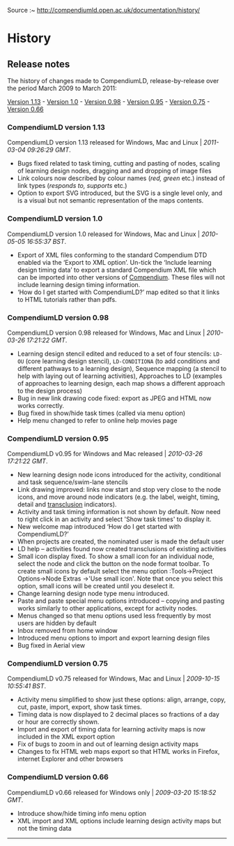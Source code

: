 
Source :~ <http://compendiumld.open.ac.uk/documentation/history/>

# History

## Release notes

The history of changes made to CompendiumLD, release-by-release over the period March 2009 to March 2011:

[Version 1.13](#version113) - [Version 1.0](#version10) - [Version 0.98](#version098) - [Version 0.95](#version095) - [Version 0.75](#version075) - [Version 0.66](#version066)

<div id="v113">

### <a name="version113" ></a>CompendiumLD version 1.13

CompendiumLD version 1.13 released for Windows, Mac and Linux | _2011-03-04 09:26:29 GMT_.

*   Bugs fixed related to task timing, cutting and pasting of nodes, scaling of learning design nodes, dragging and and dropping of image files
*   Link colours now described by colour names (_red, green_ etc.) instead of link types (_responds to, supports_ etc.)
*   Option to export SVG introduced, but the SVG is a single level only, and is a visual but not semantic representation of the maps contents.

</div>

<div id="v10">

### <a name="version10" ></a>CompendiumLD version 1.0

CompendiumLD version 1.0 released for Windows, Mac and Linux | _2010-05-05 16:55:37 BST_.

*   Export of XML files conforming to the standard Compendium DTD enabled via the ‘Export to XML option’. Un-tick the ‘Include learning design timing data’ to export a standard Compendium XML file which can be imported into other versions of [Compendium](http://compendium.open.ac.uk/). These files will not include learning design timing information.
*   ‘How do I get started with CompendiumLD?’ map edited so that it links to HTML tutorials rather than pdfs.

</div>

<div id="v098">

### <a name="version098" ></a>CompendiumLD version 0.98

CompendiumLD version 0.98 released for Windows, Mac and Linux | _2010-03-26 17:21:22 GMT_.

*   Learning design stencil edited and reduced to a set of four stencils: `LD-OU` (core learning design stencil), `LD-CONDITIONA` (to add conditions and different pathways to a learning design), Sequence mapping (a stencil to help with laying out of learning activities), Approaches to LD (examples of approaches to learning design, each map shows a different approach to the design process)
*   Bug in new link drawing code fixed: export as JPEG and HTML now works correctly.
*   Bug fixed in show/hide task times (called via menu option)
*   Help menu changed to refer to online help movies page

</div>

<div id="v095">

### <a name="version095" ></a>CompendiumLD version 0.95

CompendiumLD v0.95 for Windows and Mac released | _2010-03-26 17:21:22 GMT_.

*   New learning design node icons introduced for the activity, conditional and task sequence/swim-lane stencils
*   Link drawing improved: links now start and stop very close to the node icons, and move around node indicators (e.g. the label, weight, timing, detail and [transclusion][] indicators).
*   Activity and task timing information is not shown by default. Now need to right click in an activity and select 'Show task times' to display it.
*   New welcome map introduced ‘How do I get started with CompendiumLD?’
*   When projects are created, the nominated user is made the default user
*   LD help – activities found now created transclusions of existing activities
*   Small icon display fixed. To show a small icon for an individual node, select the node and click the button on the node format toolbar. To create small icons by default select the menu option :Tools->Project Options->Node Extras ->'Use small icon'. Note that once you select this option, small icons will be created until you deselect it.
*   Change learning design node type menu introduced.
*   Paste and paste special menu options introduced – copying and pasting works similarly to other applications, except for activity nodes.
*   Menus changed so that menu options used less frequently by most users are hidden by default
*   Inbox removed from home window
*   Introduced menu options to import and export learning design files
*   Bug fixed in Aerial view

</div>

<div id="v075">

### <a name="version075" ></a>CompendiumLD version 0.75

CompendiumLD v0.75 released for Windows, Mac and Linux | _2009-10-15 10:55:41 BST_.

*   Activity menu simplified to show just these options: align, arrange, copy, cut, paste, import, export, show task times.
*   Timing data is now displayed to 2 decimal places so fractions of a day or hour are correctly shown.
*   Import and export of timing data for learning activity maps is now included in the XML export option
*   Fix of bugs to zoom in and out of learning design activity maps
*   Changes to fix HTML web maps export so that HTML works in Firefox, internet Explorer and other browsers

</div>

<div id="v066">

### <a name="version066" ></a>CompendiumLD version 0.66

CompendiumLD v0.66 released for Windows only | _2009-03-20 15:18:52 GMT_.

*   Introduce show/hide timing info menu option
*   XML import and XML options include learning design activity maps but not the timing data

</div>

[archive]: https://web.archive.org/web/20170519024443/http://compendiumld.open.ac.uk/documentation/history/
[transclusion]: https://en.wikipedia.org/wiki/Transclusion

---
